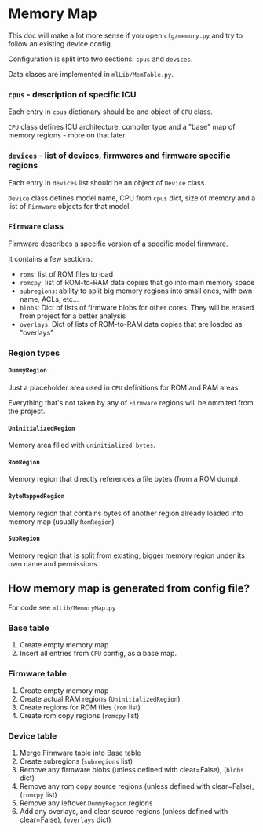 # Memory Map

This doc will make a lot more sense if you open `cfg/memory.py` and try to
follow an existing device config.

Configuration is split into two sections: `cpus` and `devices`.

Data clases are implemented in `mlLib/MemTable.py`.

### `cpus` - description of specific ICU

Each entry in `cpus` dictionary should be and object of `CPU` class.

`CPU` class defines ICU architecture, compiler type and a "base" map of memory
regions - more on that later.

### `devices` - list of devices, firmwares and firmware specific regions
Each entry in `devices` list should be an object of `Device` class.

`Device` class defines model name, CPU from `cpus` dict, size of memory and
a list of `Firmware` objects for that model.

### `Firmware` class
Firmware describes a specific version of a specific model firmware.

It contains a few sections:
- `roms`: list of ROM files to load
- `romcpy`: list of ROM-to-RAM data copies that go into main memory space
- `subregions`: ability to split big memory regions into small ones, with own name, ACLs, etc...
- `blobs`: Dict of lists of firmware blobs for other cores. They will be erased from project for a better analysis
- `overlays`: Dict of lists of ROM-to-RAM data copies that are loaded as "overlays"

### Region types

#### `DummyRegion`
Just a placeholder area used in `CPU` definitions for ROM and RAM areas.

Everything that's not taken by any of `Firmware` regions will be ommited from the project.

#### `UninitializedRegion`
Memory area filled with `uninitialized bytes`. 

#### `RomRegion`
Memory region that directly references a file bytes (from a ROM dump).

#### `ByteMappedRegion`
Memory region that contains bytes of another region already loaded into memory map (usually `RomRegion`)

#### `SubRegion`
Memory region that is split from existing, bigger memory region under its own name and permissions.

## How memory map is generated from config file?

For code see `mlLib/MemoryMap.py`

### Base table
1. Create empty memory map
2. Insert all entries from `CPU` config, as a base map.

### Firmware table
1. Create empty memory map
2. Create actual RAM regions (`UninitializedRegion`)
3. Create regions for ROM files (`rom` list)
4. Create rom copy regions (`romcpy` list)

### Device table
1. Merge Firmware table into Base table
2. Create subregions (`subregions` list)
3. Remove any firmware blobs (unless defined with clear=False), (`blobs` dict)
4. Remove any rom copy source regions (unless defined with clear=False), (`romcpy` list)
5. Remove any leftover `DummyRegion` regions
6. Add any overlays, and clear source regions (unless defined with clear=False), (`overlays` dict)
